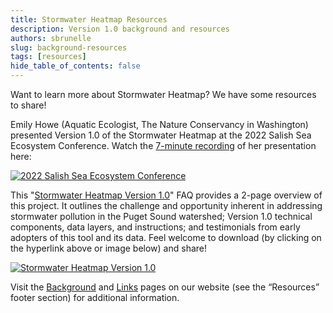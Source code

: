 ```yaml
---
title: Stormwater Heatmap Resources
description: Version 1.0 background and resources
authors: sbrunelle
slug: background-resources
tags: [resources]
hide_table_of_contents: false
---
```


Want to learn more about Stormwater Heatmap? We have some resources to share! 

Emily Howe (Aquatic Ecologist, The Nature Conservancy in Washington) presented Version 1.0 of the Stormwater Heatmap at the 2022 Salish Sea Ecosystem Conference. Watch the [7-minute recording](https://tnc.box.com/s/yp2jlamauehimz2lhnrkz1p6qt68dvdo) of her presentation here:

[![2022 Salish Sea Ecosystem Conference](https://i.imgur.com/6CH82Hg.png)](https://tnc.box.com/s/yp2jlamauehimz2lhnrkz1p6qt68dvdo)

This "[Stormwater Heatmap Version 1.0](https://tnc.box.com/shared/static/mwhg63ge8ii062bra30ubymfpe2mt118.pdf)" FAQ provides a 2-page overview of this project. It outlines the challenge and opportunity inherent in addressing stormwater pollution in the Puget Sound watershed; Version 1.0 technical components, data layers, and instructions; and testimonials from early adopters of this tool and its data. Feel welcome to download (by clicking on the hyperlink above or image below) and share!

[![Stormwater Heatmap Version 1.0](https://i.imgur.com/NoxrG6h.png)](https://tnc.box.com/shared/static/mwhg63ge8ii062bra30ubymfpe2mt118.pdf)

Visit the [Background](https://www.stormwaterheatmap.org/about_stormwater) and [Links](https://www.stormwaterheatmap.org/docs/links) pages on our website (see the “Resources” footer section) for additional information.
